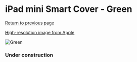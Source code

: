 # iPad mini Smart Cover - Green

[Return to previous page](/ipad_mini)

[High-resolution image from Apple](https://store.storeimages.cdn-apple.com/8756/as-images.apple.com/is/MD969?wid=4500&hei=4500&fmt=png)

<div style="width: 384px"><img src="/everypreview/MD969.png" alt="Green"></div>

### Under construction
